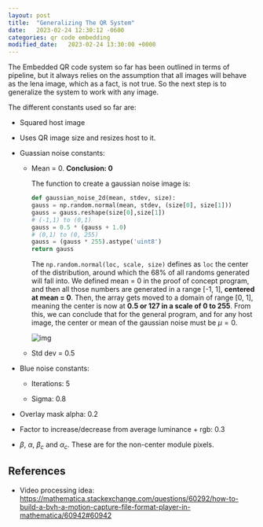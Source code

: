```yaml
---
layout: post
title:  "Generalizing The QR System"
date:   2023-02-24 12:30:12 -0600
categories: qr code embedding
modified_date:   2023-02-24 13:30:00 +0000
---
```


The Embedded QR code system so far has been outlined in terms of pipeline, but it always relies on the assumption that all images will behave as the lena image, which as a fact, is not true. So the next step is to generalize the system to work with any image.

The different constants used so far are:

- Squared host image

- Uses QR image size and resizes host to it.

- Guassian noise constants:

    - Mean = 0. **Conclusion: 0**

        The function to create a gaussian noise image is:

        ```python
        def gaussian_noise_2d(mean, stdev, size):
        gauss = np.random.normal(mean, stdev, (size[0], size[1]))
        gauss = gauss.reshape(size[0],size[1])
        # (-1,1) to (0,1)
        gauss = 0.5 * (gauss + 1.0)
        # (0,1) to (0, 255)
        gauss = (gauss * 255).astype('uint8')
        return gauss
        ```

        The `np.random.normal(loc, scale, size)` defines as `loc` the center of the distribution, around which the 68% of all randoms generated will fall into. We defined mean = 0 in the proof of concept program, and then all those numbers are generated in a range [-1, 1], **centered at mean = 0**. Then, the array gets moved to a domain of range [0, 1], meaning the center is now at **0.5 or 127 in a scale of 0 to 255**. From this, we can conclude that for the general program, and for any host image, the center or mean of the gaussian noise must be $\mu = 0$.

        ![img]({{site.url}}/img/5/mean-tests.png)

    - Std dev = 0.5

- Blue noise constants:

    - Iterations: 5

    - Sigma: 0.8

- Overlay mask alpha: 0.2

- Factor to increase/decrease from average luminance + rgb: 0.3

- $\beta$, $\alpha$, $\beta_{c}$ and $\alpha_c$. These are for the non-center module pixels.

## References

- Video processing idea: https://mathematica.stackexchange.com/questions/60292/how-to-build-a-bvh-a-motion-capture-file-format-player-in-mathematica/60942#60942